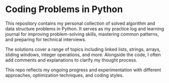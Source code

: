 
# Coding Problems in Python

This repository contains my personal collection of solved algorithm and data structure problems in Python. It serves as my practice log and learning journal for improving problem-solving skills, mastering common patterns, and preparing for technical interviews.

The solutions cover a range of topics including linked lists, strings, arrays, sliding windows, integer operations, and more. Alongside the code, I often add comments and explanations to clarify my thought process.

This repo reflects my ongoing progress and experimentation with different approaches, optimization techniques, and coding styles.


